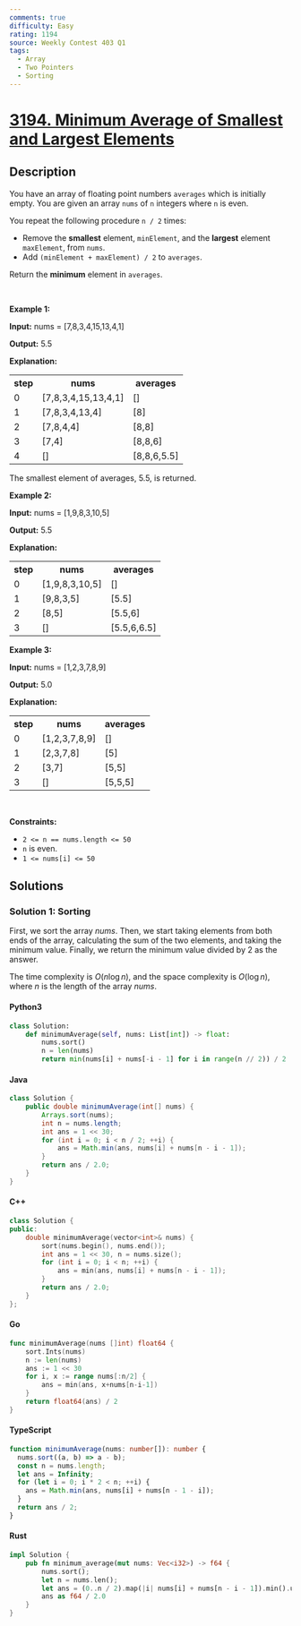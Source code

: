 ```yaml
---
comments: true
difficulty: Easy
rating: 1194
source: Weekly Contest 403 Q1
tags:
  - Array
  - Two Pointers
  - Sorting
---
```


<!-- problem:start -->

# [3194. Minimum Average of Smallest and Largest Elements](https://leetcode.com/problems/minimum-average-of-smallest-and-largest-elements)


## Description

<!-- description:start -->

<p>You have an array of floating point numbers <code>averages</code> which is initially empty. You are given an array <code>nums</code> of <code>n</code> integers where <code>n</code> is even.</p>

<p>You repeat the following procedure <code>n / 2</code> times:</p>

<ul>
	<li>Remove the <strong>smallest</strong> element, <code>minElement</code>, and the <strong>largest</strong> element <code>maxElement</code>,&nbsp;from <code>nums</code>.</li>
	<li>Add <code>(minElement + maxElement) / 2</code> to <code>averages</code>.</li>
</ul>

<p>Return the <strong>minimum</strong> element in <code>averages</code>.</p>

<p>&nbsp;</p>
<p><strong class="example">Example 1:</strong></p>

<div class="example-block">
<p><strong>Input:</strong> <span class="example-io">nums = [7,8,3,4,15,13,4,1]</span></p>

<p><strong>Output:</strong> <span class="example-io">5.5</span></p>

<p><strong>Explanation:</strong></p>

<table>
	<tbody>
		<tr>
			<th>step</th>
			<th>nums</th>
			<th>averages</th>
		</tr>
		<tr>
			<td>0</td>
			<td>[7,8,3,4,15,13,4,1]</td>
			<td>[]</td>
		</tr>
		<tr>
			<td>1</td>
			<td>[7,8,3,4,13,4]</td>
			<td>[8]</td>
		</tr>
		<tr>
			<td>2</td>
			<td>[7,8,4,4]</td>
			<td>[8,8]</td>
		</tr>
		<tr>
			<td>3</td>
			<td>[7,4]</td>
			<td>[8,8,6]</td>
		</tr>
		<tr>
			<td>4</td>
			<td>[]</td>
			<td>[8,8,6,5.5]</td>
		</tr>
	</tbody>
</table>
The smallest element of averages, 5.5, is returned.</div>

<p><strong class="example">Example 2:</strong></p>

<div class="example-block">
<p><strong>Input:</strong> <span class="example-io">nums = [1,9,8,3,10,5]</span></p>

<p><strong>Output:</strong> <span class="example-io">5.5</span></p>

<p><strong>Explanation:</strong></p>

<table>
	<tbody>
		<tr>
			<th>step</th>
			<th>nums</th>
			<th>averages</th>
		</tr>
		<tr>
			<td>0</td>
			<td><span class="example-io">[1,9,8,3,10,5]</span></td>
			<td>[]</td>
		</tr>
		<tr>
			<td>1</td>
			<td><span class="example-io">[9,8,3,5]</span></td>
			<td>[5.5]</td>
		</tr>
		<tr>
			<td>2</td>
			<td><span class="example-io">[8,5]</span></td>
			<td>[5.5,6]</td>
		</tr>
		<tr>
			<td>3</td>
			<td>[]</td>
			<td>[5.5,6,6.5]</td>
		</tr>
	</tbody>
</table>
</div>

<p><strong class="example">Example 3:</strong></p>

<div class="example-block">
<p><strong>Input:</strong> <span class="example-io">nums = [1,2,3,7,8,9]</span></p>

<p><strong>Output:</strong> <span class="example-io">5.0</span></p>

<p><strong>Explanation:</strong></p>

<table>
	<tbody>
		<tr>
			<th>step</th>
			<th>nums</th>
			<th>averages</th>
		</tr>
		<tr>
			<td>0</td>
			<td><span class="example-io">[1,2,3,7,8,9]</span></td>
			<td>[]</td>
		</tr>
		<tr>
			<td>1</td>
			<td><span class="example-io">[2,3,7,8]</span></td>
			<td>[5]</td>
		</tr>
		<tr>
			<td>2</td>
			<td><span class="example-io">[3,7]</span></td>
			<td>[5,5]</td>
		</tr>
		<tr>
			<td>3</td>
			<td><span class="example-io">[]</span></td>
			<td>[5,5,5]</td>
		</tr>
	</tbody>
</table>
</div>

<p>&nbsp;</p>
<p><strong>Constraints:</strong></p>

<ul>
	<li><code>2 &lt;= n == nums.length &lt;= 50</code></li>
	<li><code>n</code> is even.</li>
	<li><code>1 &lt;= nums[i] &lt;= 50</code></li>
</ul>

<!-- description:end -->

## Solutions

<!-- solution:start -->

### Solution 1: Sorting

First, we sort the array $\textit{nums}$. Then, we start taking elements from both ends of the array, calculating the sum of the two elements, and taking the minimum value. Finally, we return the minimum value divided by 2 as the answer.

The time complexity is $O(n \log n)$, and the space complexity is $O(\log n)$, where $n$ is the length of the array $\textit{nums}$.

<!-- tabs:start -->

#### Python3

```python
class Solution:
    def minimumAverage(self, nums: List[int]) -> float:
        nums.sort()
        n = len(nums)
        return min(nums[i] + nums[-i - 1] for i in range(n // 2)) / 2
```

#### Java

```java
class Solution {
    public double minimumAverage(int[] nums) {
        Arrays.sort(nums);
        int n = nums.length;
        int ans = 1 << 30;
        for (int i = 0; i < n / 2; ++i) {
            ans = Math.min(ans, nums[i] + nums[n - i - 1]);
        }
        return ans / 2.0;
    }
}
```

#### C++

```cpp
class Solution {
public:
    double minimumAverage(vector<int>& nums) {
        sort(nums.begin(), nums.end());
        int ans = 1 << 30, n = nums.size();
        for (int i = 0; i < n; ++i) {
            ans = min(ans, nums[i] + nums[n - i - 1]);
        }
        return ans / 2.0;
    }
};
```

#### Go

```go
func minimumAverage(nums []int) float64 {
	sort.Ints(nums)
	n := len(nums)
	ans := 1 << 30
	for i, x := range nums[:n/2] {
		ans = min(ans, x+nums[n-i-1])
	}
	return float64(ans) / 2
}
```

#### TypeScript

```ts
function minimumAverage(nums: number[]): number {
  nums.sort((a, b) => a - b);
  const n = nums.length;
  let ans = Infinity;
  for (let i = 0; i * 2 < n; ++i) {
    ans = Math.min(ans, nums[i] + nums[n - 1 - i]);
  }
  return ans / 2;
}
```

#### Rust

```rust
impl Solution {
    pub fn minimum_average(mut nums: Vec<i32>) -> f64 {
        nums.sort();
        let n = nums.len();
        let ans = (0..n / 2).map(|i| nums[i] + nums[n - i - 1]).min().unwrap();
        ans as f64 / 2.0
    }
}
```

<!-- tabs:end -->

<!-- solution:end -->

<!-- problem:end -->
